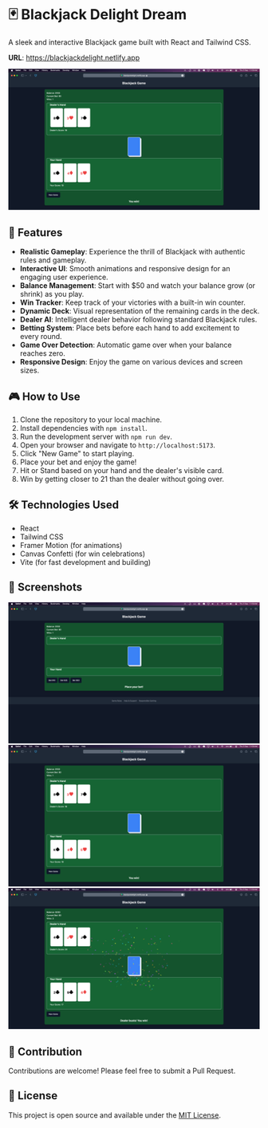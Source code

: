 # 🃏 Blackjack Delight Dream

A sleek and interactive Blackjack game built with React and Tailwind CSS.

**URL**: https://blackjackdelight.netlify.app

![Blackjack Game Screenshot](screenshot.png)

## 🌟 Features

- **Realistic Gameplay**: Experience the thrill of Blackjack with authentic rules and gameplay.
- **Interactive UI**: Smooth animations and responsive design for an engaging user experience.
- **Balance Management**: Start with $50 and watch your balance grow (or shrink) as you play.
- **Win Tracker**: Keep track of your victories with a built-in win counter.
- **Dynamic Deck**: Visual representation of the remaining cards in the deck.
- **Dealer AI**: Intelligent dealer behavior following standard Blackjack rules.
- **Betting System**: Place bets before each hand to add excitement to every round.
- **Game Over Detection**: Automatic game over when your balance reaches zero.
- **Responsive Design**: Enjoy the game on various devices and screen sizes.

## 🎮 How to Use

1. Clone the repository to your local machine.
2. Install dependencies with `npm install`.
3. Run the development server with `npm run dev`.
4. Open your browser and navigate to `http://localhost:5173`.
5. Click "New Game" to start playing.
6. Place your bet and enjoy the game!
7. Hit or Stand based on your hand and the dealer's visible card.
8. Win by getting closer to 21 than the dealer without going over.

## 🛠️ Technologies Used

- React
- Tailwind CSS
- Framer Motion (for animations)
- Canvas Confetti (for win celebrations)
- Vite (for fast development and building)

## 📸 Screenshots

![Game Start](game-start.png)
![Mid-Game](mid-game.png)
![Game Over](game-over.png)

## 🤝 Contribution

Contributions are welcome! Please feel free to submit a Pull Request.

## 📄 License

This project is open source and available under the [MIT License](LICENSE).